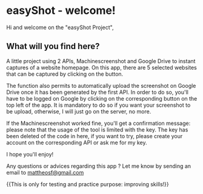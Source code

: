 # easyShot - welcome!
Hi and welcome on the "easyShot Project",

## What will you find here?
A little project using 2 APIs, Machinescreenshot and Google Drive to instant captures of a website homepage.
On this app, there are 5 selected websites that can be captured by clicking on the button.

The function also permits to automatically upload the screenshot on Google Drive once it has been generated by the first API.
In order to do so, you'll have to be logged on Google by clicking on the corresponding button on the top left of the app.
It is mandatory to do so if you want your screenshot to be upload, otherwise, I will just go on the server, no more. 

If the Machinescreenshot worked fine, you'll get a confirmation message: please note that the usage of the tool is limited with the key.
The key has been deleted of the code in here, if you want to try, please create your account on the corresponding API or ask me for my key.

I hope you'll enjoy!

Any questions or advices regarding this app ? Let me know by sending an email to mattheosf@gmail.com

{{This is only for testing and practice purpose: improving skills!}}

